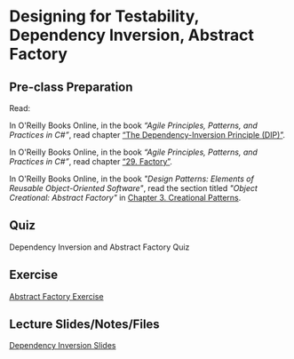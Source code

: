 # Designing for Testability, Dependency Inversion, Abstract Factory

## Pre-class Preparation
  
Read:

In O'Reilly Books Online, in the book *“Agile Principles, Patterns, and Practices in C#”*, read chapter [“The Dependency-Inversion Principle (DIP)”](https://learning.oreilly.com/library/view/agile-principles-patterns/0131857258/ch11.xhtml).

In O'Reilly Books Online, in the book *“Agile Principles, Patterns, and Practices in C#”*, read chapter [“29. Factory”](https://learning.oreilly.com/library/view/agile-principles-patterns/0131857258/ch29.xhtml).

In O'Reilly Books Online, in the book *"Design Patterns: Elements of Reusable Object-Oriented Software"*, read the section titled *"Object Creational: Abstract Factory"* in [Chapter 3. Creational Patterns](https://learning.oreilly.com/library/view/design-patterns-elements/0201633612/ch03.html).

## Quiz

Dependency Inversion and Abstract Factory Quiz

## Exercise

[Abstract Factory Exercise](./abstract-factory-exercise.md)

## Lecture Slides/Notes/Files

[Dependency Inversion Slides](https://docs.google.com/presentation/d/1xS14GJraQ-IYEHKlecBxo1lAdL5LCH_UM6JBLRhEMEE/edit?usp=sharing)
